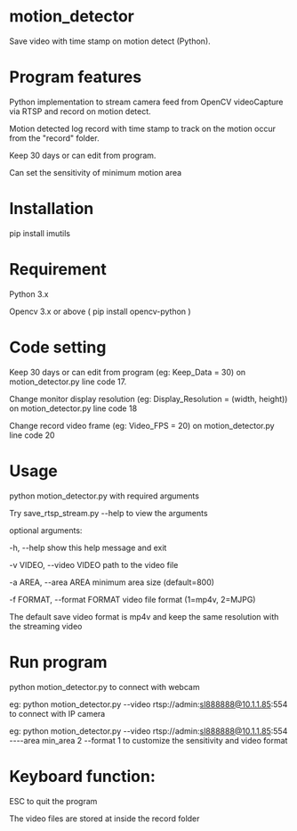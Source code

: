 # motion_detector
Save video with time stamp on motion detect (Python).

# Program features
Python implementation to stream camera feed from OpenCV videoCapture via RTSP and record on motion detect.

Motion detected log record with time stamp to track on the motion occur from the "record" folder.

Keep 30 days or can edit from program.

Can set the sensitivity of minimum motion area

# Installation

pip install imutils

# Requirement
Python 3.x

Opencv 3.x or above ( pip install opencv-python )

# Code setting
 
Keep 30 days or can edit from program (eg: Keep_Data = 30) on motion_detector.py line code 17.

Change monitor display resolution (eg: Display_Resolution = (width, height)) on motion_detector.py line code 18

Change record video frame (eg: Video_FPS = 20) on motion_detector.py line code 20

# Usage

python motion_detector.py with required arguments

Try save_rtsp_stream.py --help to view the arguments


optional arguments:

  -h, --help            show this help message and exit
  
  -v VIDEO, --video VIDEO
                        path to the video file
                        
  -a AREA, --area AREA  minimum area size (default=800)
  
  -f FORMAT, --format FORMAT
                        video file format (1=mp4v, 2=MJPG)


The default save video format is mp4v and keep the same resolution with the streaming video

# Run program

python motion_detector.py to connect with webcam

eg: python motion_detector.py --video rtsp://admin:sl888888@10.1.1.85:554 to connect with IP camera

eg: python motion_detector.py --video rtsp://admin:sl888888@10.1.1.85:554 ----area min_area 2 --format 1 to customize the sensitivity and video format

# Keyboard function:

ESC to quit the program

The video files are stored at inside the record folder
